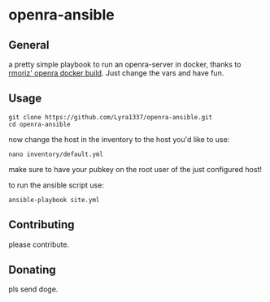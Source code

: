 # openra-ansible
## General
a pretty simple playbook to run an openra-server in docker, thanks to [rmoriz' openra docker build](https://github.com/rmoriz/openra-dockerfile). Just change the vars and have fun.

## Usage

```
git clone https://github.com/Lyra1337/openra-ansible.git
cd openra-ansible
```
now change the host in the inventory to the host you'd like to use:
```
nano inventory/default.yml
```
make sure to have your pubkey on the root user of the just configured host!

to run the ansible script use:
```
ansible-playbook site.yml
```

## Contributing
please contribute.

## Donating
pls send doge.
